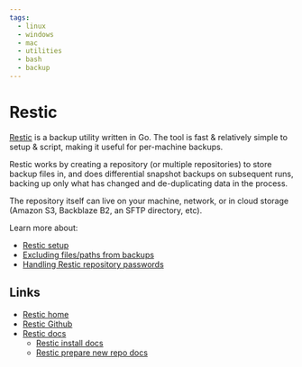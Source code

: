 ```yaml
---
tags:
  - linux
  - windows
  - mac
  - utilities
  - bash
  - backup
---
```


# Restic

[Restic](https://restic.net) is a backup utility written in Go. The tool is fast & relatively simple to setup & script, making it useful for per-machine backups.

Restic works by creating a repository (or multiple repositories) to store backup files in, and does differential snapshot backups on subsequent runs, backing up only what has changed and de-duplicating data in the process.

The repository itself can live on your machine, network, or in cloud storage (Amazon S3, Backblaze B2, an SFTP directory, etc).

Learn more about:

- [Restic setup](setup.md)
- [Excluding files/paths from backups](exclude.md)
- [Handling Restic repository passwords](passwords.md)

## Links

- [Restic home](https://restic.net)
- [Restic Github](https://github.com/restic/restic)
- [Restic docs](https://restic.readthedocs.io)
    - [Restic install docs](https://restic.readthedocs.io/en/latest/020_installation.html)
    - [Restic prepare new repo docs](https://restic.readthedocs.io/en/latest/030_preparing_a_new_repo.html)
